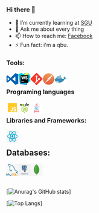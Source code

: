 ### Hi there 👋

<!--
**Mirai3103/Mirai3103** is a ✨ _special_ ✨ repository because its `README.md` (this file) appears on your GitHub profile.

Here are some ideas to get you started:

-->

- 🌱 I’m currently learning at [SGU]
- 💬 Ask me about every thing
- 📫 How to reach me: [Facebook]
- ⚡ Fun fact: i'm a qbu.

### Tools:

<img align='left' height="32" width="32" src="./icons/vscode.png" />
<img align='left' height="32" width="32" src="./icons/webstorm.png" />
<img align='left' height="32" width="32" src="./icons/git.png" />
<img align='left' height="32" width="32" src="./icons/pngaaa.com-5539177.png" />
<img align='left' height="32" width="32" src="./icons/docker.png" />
<br>

### Programing languages

<img align='left' height="32" width="32" src="./icons/js.png" />
<img align='left' height="32" width="32" src="./icons/nodejs.png" />
<img align='left' height="32" width="32" src="./icons/java.png" />
<br>

### Libraries and Frameworks:

<img align='left' height="32" width="32" src="./icons/react.png" />
<br>

## Databases:

<img align='left' height="32" width="32" src="./icons/mysql.png" />
<img align='left' height="32" width="32" src="./icons/postgreSQL.png" />
<img align='left' height="32" width="32" src="./icons/mongodb.png" />
<br>
<br>
<br>

[![Anurag's GitHub stats](https://github-readme-stats.vercel.app/api?username=Mirai3103&show_icons=true&theme=radical&count_private=true)]

[![Top Langs](https://github-readme-stats.vercel.app/api/top-langs/?username=Mirai3103)]

[sgu]: https://fit.sgu.edu.vn/site/
[facebook]: https://facebook.com/mirai1309
